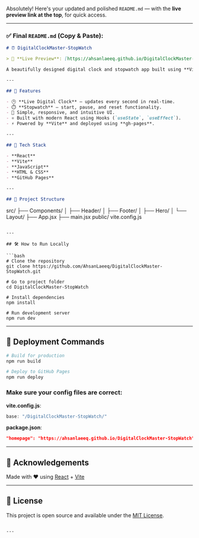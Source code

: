 Absolutely! Here's your updated and polished `README.md` — with the **live preview link at the top**, for quick access.

---

### ✅ Final `README.md` (Copy & Paste):

```markdown
# ⏰ DigitalClockMaster-StopWatch

> 🔗 **Live Preview**: [https://ahsanlaeeq.github.io/DigitalClockMaster-StopWatch/](https://ahsanlaeeq.github.io/DigitalClockMaster-StopWatch/)

A beautifully designed digital clock and stopwatch app built using **Vite + React**, with live time display, start/pause stopwatch, and a clean modern UI — deployed on **GitHub Pages**.

---

## 🚀 Features

- 🕒 **Live Digital Clock** — updates every second in real-time.
- ⏱️ **Stopwatch** — start, pause, and reset functionality.
- 🎯 Simple, responsive, and intuitive UI.
- ⚛️ Built with modern React using Hooks (`useState`, `useEffect`).
- ⚡ Powered by **Vite** and deployed using **gh-pages**.

---

## 🔧 Tech Stack

- **React**
- **Vite**
- **JavaScript**
- **HTML & CSS**
- **GitHub Pages**

---

## 📁 Project Structure

```

src/
├── Components/
│   ├── Header/
│   ├── Footer/
│   ├── Hero/
│   └── Layout/
├── App.jsx
├── main.jsx
public/
vite.config.js

````

---

## 🛠️ How to Run Locally

```bash
# Clone the repository
git clone https://github.com/AhsanLaeeq/DigitalClockMaster-StopWatch.git

# Go to project folder
cd DigitalClockMaster-StopWatch

# Install dependencies
npm install

# Run development server
npm run dev
````

---

## 🚀 Deployment Commands

```bash
# Build for production
npm run build

# Deploy to GitHub Pages
npm run deploy
```

### Make sure your config files are correct:

**vite.config.js**:

```js
base: "/DigitalClockMaster-StopWatch/"
```

**package.json**:

```json
"homepage": "https://ahsanlaeeq.github.io/DigitalClockMaster-StopWatch"
```

---

## 🙌 Acknowledgements

Made with ❤️ using [React](https://reactjs.org/) + [Vite](https://vitejs.dev/)

---

## 📄 License

This project is open source and available under the [MIT License](LICENSE).

```

---


